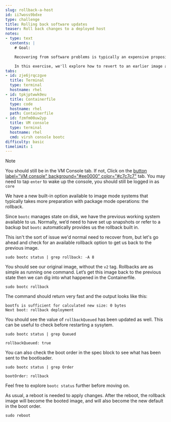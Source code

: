 ```yaml
---
slug: rollback-a-host
id: ii7woss9bdxe
type: challenge
title: Rolling back software updates
teaser: Roll back changes to a deployed host
notes:
- type: text
  contents: |
    # Goal:

    Recovering from software problems is typically an expensive proposition that requires a lot of preparatory work. Operating in image mode, roll back is a native capability.

    In this exercise, we'll explore how to revert to an earlier image already on disk.
tabs:
- id: zje6jrqczgve
  title: Terminal
  type: terminal
  hostname: rhel
- id: tpkjptwwk0eu
  title: Containerfile
  type: code
  hostname: rhel
  path: Containerfile
- id: fzmfm00uw2yp
  title: VM console
  type: terminal
  hostname: rhel
  cmd: virsh console bootc
difficulty: basic
timelimit: 1
---
```

> [!NOTE]
> You should still be in the VM Console tab. If not,
> Click on the [button label="VM console" background="#ee0000" color="#c7c7c7"](tab-2) tab.
> You may need to tap `enter` to wake up the console, you should still be logged in as `core`

We have a new built-in option available to image mode systems that typically takes more preparation with package mode operations: the rollback.

Since `bootc` manages state on disk, we have the previous working system available to us. Normally, we’d need to have set up snapshots or refer to a backup but `bootc` automatically provides us the rollback built in.

This isn't the sort of issue we'd normal need to recover from, but let's go ahead and check for an available rollback option to get us back to the previous image.

```bash,run
sudo bootc status | grep rollback: -A 8
```

You should see our original image, without the `v2` tag. Rollbacks are as simple as running one command. Let’s get this image back to the previous state then we can dig into what happened in the Containerfile.
```bash,run
sudo bootc rollback
```

The command should return very fast and the output looks like this:
````
bootfs is sufficient for calculated new size: 0 bytes
Next boot: rollback deployment
````

You should see the value of `rollbackQueued` has been updated as well. This can be useful to check before restarting a sysytem.
```bash,run
sudo bootc status | grep Queued
```

````
rollbackQueued: true
````

You can also check the boot order in the spec block to see what has been sent to the bootloader.
```bash,run
sudo bootc status | grep Order
```

````
bootOrder: rollback
````
Feel free to explore `bootc status` further before moving on.

As usual, a reboot is needed to apply changes. After the reboot, the rollback image will become the booted image, and will also become the new default in the boot order.
```bash,run
sudo reboot
```
